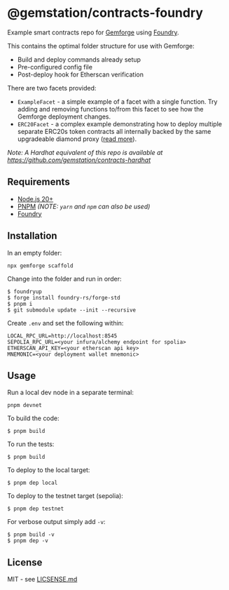 # @gemstation/contracts-foundry

Example smart contracts repo for [Gemforge](https://gemforge.xyz) using [Foundry](https://github.com/foundry-rs/foundry).

This contains the optimal folder structure for use with Gemforge:

* Build and deploy commands already setup
* Pre-configured config file
* Post-deploy hook for Etherscan verification

There are two facets provided:

* `ExampleFacet` - a simple example of a facet with a single function. Try adding and removing functions to/from this facet to see how the Gemforge deployment changes.
* `ERC20Facet` - a complex example demonstrating how to deploy multiple separate ERC20s token contracts all internally backed by the same upgradeable diamond proxy ([read more](https://hiddentao.com/archives/2023/08/08/building-multiple-nft-and-erc-20-tokens-backed-by-a-single-upgradeable-smart-contract)).

_Note: A Hardhat equivalent of this repo is available at https://github.com/gemstation/contracts-hardhat_

## Requirements

* [Node.js 20+](https://nodejs.org)
* [PNPM](https://pnpm.io/) _(NOTE: `yarn` and `npm` can also be used)_
* [Foundry](https://github.com/foundry-rs/foundry/blob/master/README.md)

## Installation

In an empty folder:

```
npx gemforge scaffold
```

Change into the folder and run in order:

```
$ foundryup
$ forge install foundry-rs/forge-std
$ pnpm i
$ git submodule update --init --recursive
```

Create `.env` and set the following within:

```
LOCAL_RPC_URL=http://localhost:8545
SEPOLIA_RPC_URL=<your infura/alchemy endpoint for spolia>
ETHERSCAN_API_KEY=<your etherscan api key>
MNEMONIC=<your deployment wallet mnemonic>
```

## Usage

Run a local dev node in a separate terminal:

```
pnpm devnet
```

To build the code:

```
$ pnpm build
```

To run the tests:

```
$ pnpm build
```

To deploy to the local target:

```
$ pnpm dep local
```

To deploy to the testnet target (sepolia):

```
$ pnpm dep testnet
```

For verbose output simply add `-v`:

```
$ pnpm build -v
$ pnpm dep -v
```

## License

MIT - see [LICSENSE.md](LICENSE.md)
